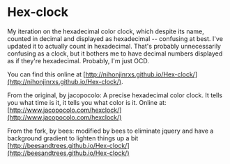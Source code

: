 Hex-clock
=========

My iteration on the hexadecimal color clock, which despite its name, counted in decimal and displayed as hexadecimal -- confusing at best.  I've updated it to actually count in hexadecimal.  That's probably unnecessarily confusing as a clock, but it bothers me to have decimal numbers displayed as if they're hexadecimal.  Probably, I'm just OCD.

You can find this online at [http://nihonjinrxs.github.io/Hex-clock/](http://nihonjinrxs.github.io/Hex-clock/).

From the original, by jacopocolo: A precise hexadecimal color clock. It tells you what time is it, it tells you what color is it. Online at: [http://www.jacopocolo.com/hexclock/](http://www.jacopocolo.com/hexclock/)

From the fork, by bees: modified by bees to eliminate jquery and have a background gradient to lighten things up a bit
[http://beesandtrees.github.io/Hex-clock/](http://beesandtrees.github.io/Hex-clock/)
